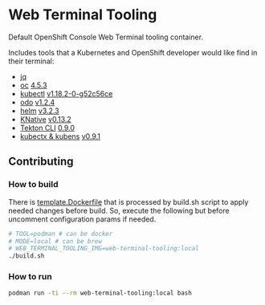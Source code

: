 # Web Terminal Tooling

Default OpenShift Console Web Terminal tooling container.

Includes tools that a Kubernetes and OpenShift developer would like find in their terminal:
- [jq](https://github.com/stedolan/jq)
- [oc](https://github.com/openshift/origin) [4.5.3](https://mirror.openshift.com/pub/openshift-v4/clients/ocp/4.5.3/)
- [kubectl](https://github.com/kubernetes/kubectl) [v1.18.2-0-g52c56ce](https://mirror.openshift.com/pub/openshift-v4/clients/ocp/4.5.3/)
- [odo](https://github.com/openshift/odo) [v1.2.4](https://mirror.openshift.com/pub/openshift-v4/clients/odo/v1.2.4/)
- [helm](https://helm.sh/) [v3.2.3](https://mirror.openshift.com/pub/openshift-v4/clients/helm/3.2.3/)
- [KNative](https://github.com/knative/client) [v0.13.2](https://mirror.openshift.com/pub/openshift-v4/clients/serverless/0.13.2/)
- [Tekton CLI](https://github.com/tektoncd/cli) [0.9.0](https://mirror.openshift.com/pub/openshift-v4/clients/pipeline/0.9.0/)
- [kubectx & kubens](https://github.com/ahmetb/kubectx) [v0.9.1](https://github.com/ahmetb/kubectx/releases/tag/v0.9.1)

## Contributing

### How to build

There is [template.Dockerfile](https://github.com/redhat-developer/web-terminal-tooling/blob/master/build/template.Dockerfile) that is processed by build.sh script to apply needed changes before build. So, execute the following but before uncomment configuration params if needed.

```bash
# TOOL=podman # can be docker
# MODE=local # can be brew
# WEB_TERMINAL_TOOLING_IMG=web-terminal-tooling:local
./build.sh
```

### How to run

```bash
podman run -ti --rm web-terminal-tooling:local bash
```
